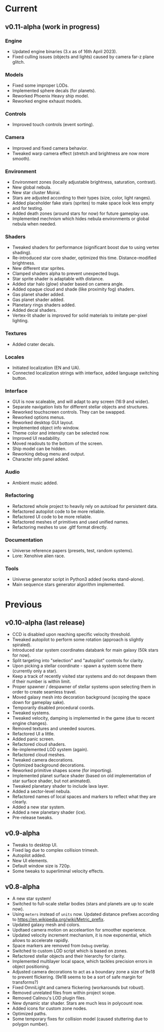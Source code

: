 # Current

## v0.11-alpha (work in progress)
### Engine
- Updated engine binaries (3.x as of 16th April 2023).
- Fixed culling issues (objects and lights) caused by camera far-z plane glitch.
### Models
- Fixed some improper LODs.
- Implemented sphere decals (for planets).
- Reworked Phoenix Heavy ship model.
- Reworked engine exhaust models.
### Controls
- Improved touch controls (event sorting).
### Camera
- Improved and fixed camera behavior.
- Tweaked warp camera effect (stretch and brightness are now more smooth).
### Environment
- Environment zones (locally adjustable brightness, saturation, contrast).
- New global nebula.
- New star cluster Moirai.
- Stars are adjusted according to their types (size, color, light ranges).
- Added placeholder fake stars (sprites) to make space look less empty and for testing.
- Added death zones (around stars for now) for future gameplay use.
- Implemented mechnism which hides nebula environments or global nebula when needed.
### Shaders
- Tweaked shaders for performance (significant boost due to using vertex shading).
- Re-introduced star core shader, optimized this time. Distance-modified brightness.
- New different star sprites.
- Clamped shaders alpha to prevent unexpected bugs.
- Star sprite shader is adaptable with distance.
- Added star halo (glow) shader based on camera angle.
- Added opaque cloud and shade (like proximity fog) shaders.
- Gas planet shader added.
- Gas planet shader added.
- Planetary rings shaders added.
- Added decal shaders.
- Vertex-lit shader is improved for solid materials to imitate per-pixel lighting.
### Textures
- Added crater decals.
### Locales
- Initiated localization (EN and UA).
- Connected localization strings with interface, added language switching button.
### Interface
- GUI is now scaleable, and will adapt to any screen (16:9 and wider).
- Separate navigation lists for different stellar objects and structures.
- Reworked touchscreen controls. They can be swapped.
- Reworked options menus.
- Reworked desktop GUI layout.
- Implemented object info window.
- Theme color and intensity can be selected now.
- Improved UI readability.
- Moved readouts to the bottom of the screen.
- Ship model can be hidden.
- Reworking debug menu and output.
- Character info panel added.
### Audio
- Ambient music added.
### Refactoring
- Refactored whole project to heavily rely on autoload for persistent data.
- Refactored autopilot code to be more reliable.
- Refactored UI code to be more reliable.
- Refactored meshes of primitives and used unified names.
- Refactoring meshes to use .gltf format directly.
### Documentation
- Universe reference papers (presets, test, random systems).
- Lore: Xenohive alien race.
### Tools
- Universe generator script in Python3 added (works stand-alone).
- Main sequence stars generator algorithm implemented.

# Previous

## v0.10-alpha (last release)
- CCD is disabled upon reaching specific velocity threshold.
- Tweaked autopilot to perform some rotation (approach is slightly spiraled).
- Introduced star system coordinates databank for main galaxy (50k stars for now).
- Split targeting into "selection" and "autopilot" controls for clarity.
- Upon picking a stellar coordinate - spawn a system scene there (currently only a star).
- Keep a track of recently visited star systems and do not despawn them if their number is within limit.
- Proper spawner / despawner of stellar systems upon selecting them in order to create seamless travel.
- Moved galaxy mesh into decoration background (scoping the space down for gameplay sake).
- Temporarily disabled procedural coords.
- Tweaked systems.
- Tweaked velocity, damping is implemented in the game (due to recent engine changes).
- Removed textures and uneeded sources.
- Refactored UI a little.
- Added panic screen.
- Refactored cloud shaders.
- Re-implemented LOD system (again).
- Refactored cloud meshes.
- Tweaked camera decorations.
- Optimized background decorations.
- Reworked primitive shapes scene (for importing).
- Implemented planet surface shader (based on old implementation of star surface shader, but not animated).
- Tweaked planetary shader to include lava layer.
- Added a sector-level nebula.
- Refactored names of local spaces and markers to reflect what they are clearly.
- Added a new star system.
- Added a new planetary shader (ice).
- Pre-release tweaks.

## v0.9-alpha
- Tweaks to desktop UI.
- Fixed lag due to complex collision trimesh.
- Autopilot added.
- New UI elements.
- Default window size is 720p.
- Some tweaks to superliminal velocity effects.

## v0.8-alpha
- A new star system!
- Switched to full-scale stellar bodies (stars and planets are up to scale now).
- Using `meters` instead of `units` now. Updated distance prefixes according to 
https://en.wikipedia.org/wiki/Metric_prefix.
- Updated galaxy mesh and colors.
- Updtaed camera motion on acceleartion for smoother experience.
- Updated velocity increment mechanism, it is now exponential, which allows to 
accelerate rapidly.
- Space markers are removed from `Debug` overlay.
- Switched to custom LOD script which is based on zones.
- Refactored stellar objects and their hierarchy for clarity.
- Implemented multilayer local space, which tackles precision errors in object positioning.
- Adjusted camera decorations to act as a boundary zone a size of 9e18 to prevent flickering.
(9e18 seems to be a sort of safe margin for transforms?)
- Fixed OmniLight and camera flickering (workarounds but robust).
- Removed unrelated files from within project scope.
- Removed Calinou's LOD plugin files.
- New dynamic star shader. Stars are much less in polycount now.
- Added icons for custom zone nodes.
- Optimized paths.
- Some temporary fixes for collision model (caused stuttering due to polygon number).

